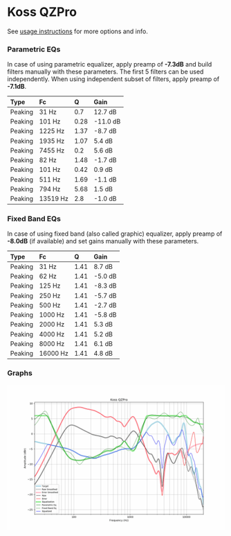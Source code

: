 # Koss QZPro
See [usage instructions](https://github.com/jaakkopasanen/AutoEq#usage) for more options and info.

### Parametric EQs
In case of using parametric equalizer, apply preamp of **-7.3dB** and build filters manually
with these parameters. The first 5 filters can be used independently.
When using independent subset of filters, apply preamp of **-7.1dB**.

| Type    | Fc       |    Q | Gain     |
|:--------|:---------|:-----|:---------|
| Peaking | 31 Hz    | 0.7  | 12.7 dB  |
| Peaking | 101 Hz   | 0.28 | -11.0 dB |
| Peaking | 1225 Hz  | 1.37 | -8.7 dB  |
| Peaking | 1935 Hz  | 1.07 | 5.4 dB   |
| Peaking | 7455 Hz  | 0.2  | 5.6 dB   |
| Peaking | 82 Hz    | 1.48 | -1.7 dB  |
| Peaking | 101 Hz   | 0.42 | 0.9 dB   |
| Peaking | 511 Hz   | 1.69 | -1.1 dB  |
| Peaking | 794 Hz   | 5.68 | 1.5 dB   |
| Peaking | 13519 Hz | 2.8  | -1.0 dB  |

### Fixed Band EQs
In case of using fixed band (also called graphic) equalizer, apply preamp of **-8.0dB**
(if available) and set gains manually with these parameters.

| Type    | Fc       |    Q | Gain    |
|:--------|:---------|:-----|:--------|
| Peaking | 31 Hz    | 1.41 | 8.7 dB  |
| Peaking | 62 Hz    | 1.41 | -5.0 dB |
| Peaking | 125 Hz   | 1.41 | -8.3 dB |
| Peaking | 250 Hz   | 1.41 | -5.7 dB |
| Peaking | 500 Hz   | 1.41 | -2.7 dB |
| Peaking | 1000 Hz  | 1.41 | -5.8 dB |
| Peaking | 2000 Hz  | 1.41 | 5.3 dB  |
| Peaking | 4000 Hz  | 1.41 | 5.2 dB  |
| Peaking | 8000 Hz  | 1.41 | 6.1 dB  |
| Peaking | 16000 Hz | 1.41 | 4.8 dB  |

### Graphs
![](./Koss%20QZPro.png)
